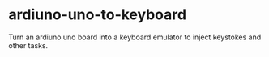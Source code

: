 # ardiuno-uno-to-keyboard
Turn an ardiuno uno board into a keyboard emulator to inject keystokes and other tasks.
